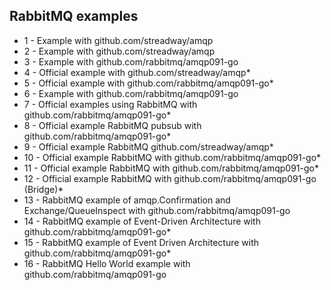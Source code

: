 ## RabbitMQ examples

- 1 - Example with github.com/streadway/amqp
- 2 - Example with github.com/streadway/amqp
- 3 - Example with github.com/rabbitmq/amqp091-go
- 4 - Official example with github.com/streadway/amqp\*
- 5 - Official example with github.com/rabbitmq/amqp091-go\*
- 6 - Example with github.com/rabbitmq/amqp091-go
- 7 - Official examples using RabbitMQ with github.com/rabbitmq/amqp091-go\*
- 8 - Official example RabbitMQ pubsub with github.com/rabbitmq/amqp091-go\*
- 9 - Official example RabbitMQ github.com/streadway/amqp\*
- 10 - Official example RabbitMQ with github.com/rabbitmq/amqp091-go\*
- 11 - Official example RabbitMQ with github.com/rabbitmq/amqp091-go\*
- 12 - Official example RabbitMQ with github.com/rabbitmq/amqp091-go (Bridge)\*
- 13 - RabbitMQ example of amqp.Confirmation and Exchange/QueueInspect with github.com/rabbitmq/amqp091-go
- 14 - RabbitMQ example of Event-Driven Architecture with github.com/rabbitmq/amqp091-go\*
- 15 - RabbitMQ example of Event Driven Architecture with github.com/rabbitmq/amqp091-go\*
- 16 - RabbitMQ Hello World example with github.com/rabbitmq/amqp091-go
